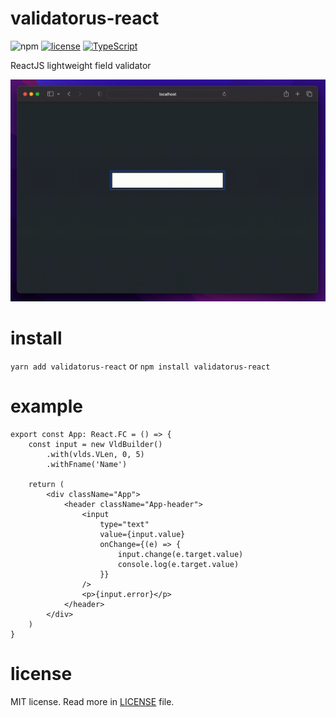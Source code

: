 # validatorus-react
![npm](https://img.shields.io/npm/v/validatorus-react?color=red&style=for-the-badge) [![license](https://img.shields.io/static/v1?style=for-the-badge&message=MIT&color=green&logoColor=FFFFFF&label=license)](https://github.com/cryshado/validatorus-react/blob/main/LICENSE) [![TypeScript](https://img.shields.io/badge/TypeScript-007ACC?style=for-the-badge&logo=typescript&logoColor=white)](https://www.typescriptlang.org/)

ReactJS lightweight field validator

![demo](./img/demo.gif)

# install
`yarn add validatorus-react` or `npm install validatorus-react`

# example
```tsx
export const App: React.FC = () => {
    const input = new VldBuilder()
        .with(vlds.VLen, 0, 5)
        .withFname('Name')

    return (
        <div className="App">
            <header className="App-header">
                <input
                    type="text"
                    value={input.value}
                    onChange={(e) => {
                        input.change(e.target.value)
                        console.log(e.target.value)
                    }}
                />
                <p>{input.error}</p>
            </header>
        </div>
    )
}
```

# license
MIT license. Read more in [LICENSE](./LICENSE) file.
